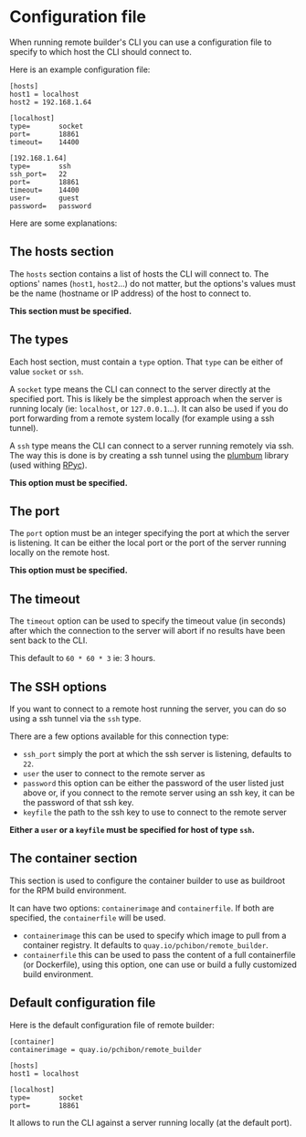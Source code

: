 Configuration file
==================

When running remote builder's CLI you can use a configuration file to specify
to which host the CLI should connect to.

Here is an example configuration file:
```
[hosts]
host1 = localhost
host2 = 192.168.1.64

[localhost]
type=       socket
port=       18861
timeout=    14400

[192.168.1.64]
type=       ssh
ssh_port=   22
port=       18861
timeout=    14400
user=       guest
password=   password
```

Here are some explanations:

## The hosts section

The `hosts` section contains a list of hosts the CLI will connect to. The
options' names (`host1`, `host2`...) do not matter, but the options's values
must be the name (hostname or IP address) of the host to connect to.

**This section must be specified.**

## The types

Each host section, must contain a `type` option. That `type` can be either of
value `socket` or `ssh`.

A `socket` type means the CLI can connect to the server directly at the specified
port. This is likely be the simplest approach when the server is running localy
(ie: `localhost`, or `127.0.0.1`...). It can also be used if you do port forwarding
from a remote system locally (for example using a ssh tunnel).

A `ssh` type means the CLI can connect to a server running remotely via ssh.
The way this is done is by creating a ssh tunnel using the [plumbum](https://plumbum.readthedocs.io/en/latest/)
library (used withing [RPyc](https://rpyc.readthedocs.io/en/latest/)).

**This option must be specified.**

## The port

The `port` option must be an integer specifying the port at which the server is
listening. It can be either the local port or the port of the server running
locally on the remote host.

**This option must be specified.**

## The timeout

The `timeout` option can be used to specify the timeout value (in seconds) after
which the connection to the server will abort if no results have been sent back
to the CLI.

This default to `60 * 60 * 3` ie: 3 hours.

## The SSH options

If you want to connect to a remote host running the server, you can do so using
a ssh tunnel via the `ssh` type.

There are a few options available for this connection type:

* `ssh_port` simply the port at which the ssh server is listening, defaults to `22`.
* `user` the user to connect to the remote server as
* `password` this option can be either the password of the user listed just above
  or, if you connect to the remote server using an ssh key, it can be the password
  of that ssh key.
* `keyfile` the path to the ssh key to use to connect to the remote server

**Either a `user` or a `keyfile` must be specified for host of type `ssh`.**

## The container section

This section is used to configure the container builder to use as buildroot for
the RPM build environment.

It can have two options: `containerimage` and `containerfile`. If both are
specified, the `containerfile` will be used.

* `containerimage` this can be used to specify which image to pull from a container
  registry. It defaults to `quay.io/pchibon/remote_builder`.
* `containerfile` this can be used to pass the content of a full containerfile
  (or Dockerfile), using this option, one can use or build a fully customized
  build environment.


## Default configuration file

Here is the default configuration file of remote builder:
```
[container]
containerimage = quay.io/pchibon/remote_builder

[hosts]
host1 = localhost

[localhost]
type=       socket
port=       18861
```

It allows to run the CLI against a server running locally (at the default port).
